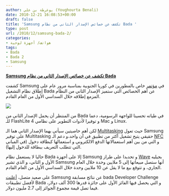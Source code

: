 ```yaml
---
author: يوغرطة بن علي (Youghourta Benali)
date: 2010-12-21 16:08:53+00:00
draft: false
title: 'Samsung تكشف عن خصائص الإصدار الثاني من نظام Bada '
type: post
url: /2010/12/samsung-bada-2/
categories:
- هواتف/ أجهزة لوحية
tags:
- Bada
- Bada 2
- Samsung
---
```


**[Samsung تكشف عن خصائص الإصدار الثاني من نظام Bada](https://www.it-scoop.com/2010/12/samsung-bada-2/)**


كشفت Samsung في [مؤتمر](http://www.samsunghub.com/2010/12/20/samsungs-bada-2-0-will-get-improved-ui-nfc-support-plans-to-sell-10m-waves-in-1h-2011/) خاص بالمطورين في كوريا الجنوبية بمناسبة مرور عام على إطلاق نظام التشغيل Bada عن أهم الخصائص التي ستميز الإصدار الثاني من النظام المزمع إطلاقه خلال السداسي الأول من العام القادم.

[![](http://www.samsunghub.com/wp-content/uploads/2010/12/bada-2.jpg )
](https://www.it-scoop.com/2010/12/samsung-bada-2/)

من المنتظر أن يحمل الإصدار الثاني من Bada في طياته تحسينا للواجهة الرسومية، دعما للـ FlashLite 4 و توفيرا لأدوات التطوير على نظامي Mac و Linux.

لكن أهم خاصيتين سيأتي بهما الإصدار الثاني هما الـ [Multitasking](http://en.wikipedia.org/wiki/Computer_multitasking) حيث تعول Samsung على توفير Multitasking حقيقي يتيح تشغيل أكثر من تطبيق في آن واحد،و دعم الـ [NFC](http://en.wikipedia.org/wiki/Near_field_communication) و التي من بين أهم استعمالاتها الدفع الالكتروني و استعمالها كبطاقة دخول (في المباني التي تتطلب التعريف ببطاقة للدخول إليها).

حاليا لا يستعمل نظام Bada إلا على أجهزة Samsung و تحديدا على طراز [Wave](https://www.it-scoop.com/2010/02/samsung-%D8%AA%D9%83%D8%B4%D9%81-%D8%A7%D9%84%D9%86%D9%82%D8%A7%D8%A8-%D8%B9%D9%86-%D9%87%D8%A7%D8%AA%D9%81-wave-s8500-%D8%A7%D9%84%D9%85%D8%AC%D9%87%D8%B2-%D8%A8%D9%86%D8%B8%D8%A7%D9%85-bada/) بجيليه الأول و الثاني، و الذي تشير Samsung أنها ستصل مبيعاتها إلى 5 ملايين وحدة خلال العام الجاري، و تتوقع بيع ما لا يقل عن 10 ملايين وحدة خلال السداسي الأول من العام القادم.

على صعيد متصل، [أعلنت](http://www.samsunghub.com/2010/12/08/bada-os-completes-one-year-announces-bada-developer-challenge-winner/) Samsung عن نتائج مسابقة bada Developer Challenge لأفضل تطبيقات Bada و التي يحصل فيها الفائز الأول على جائزة قدرها 300 ألف دولار، فيما تصل قيمة مجموع الجوائز إلى 2.7 مليون دولار.
